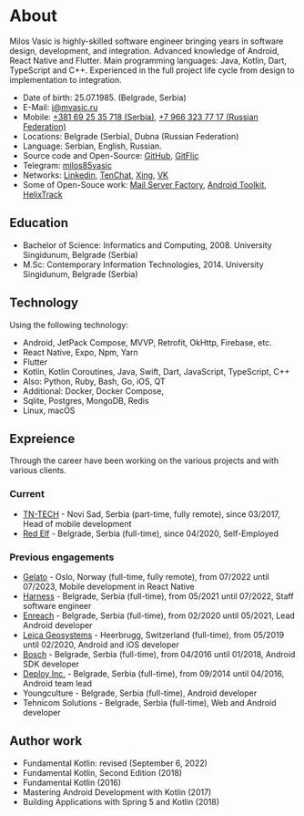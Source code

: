 # About

Milos Vasic is highly-skilled software engineer bringing years in software design, development, and
integration. Advanced knowledge of Android, React Native and Flutter. 
Main programming languages: Java, Kotlin, Dart, TypeScript and C++. 
Experienced in the full project life cycle from design to implementation to integration.

- Date of birth: 25.07.1985. (Belgrade, Serbia)
- E-Mail: [i@mvasic.ru](mailto:i@mvasic.ru)
- Mobile: [+381 69 25 35 718 (Serbia)](tel:+381692535718), [+7 966 323 77 17 (Russian Federation)](tel:+79663237717)
- Locations: Belgrade (Serbia), Dubna (Russian Federation)
- Language: Serbian, English, Russian.
- Source code and Open-Source: [GitHub](https://github.com/milos85vasic), [GitFlic](https://gitflic.ru/user/milosvasic)
- Telegram: [milos85vasic](https://t.me/milos85vasic)
- Networks: [Linkedin](https://www.linkedin.com/in/милош-васић-53778682/), [TenChat](https://tenchat.ru/milosvasic), [Xing](https://www.xing.com/profile/Milos_Vasic4/cv), [VK](https://vk.com/milos.vasic)
- Some of Open-Souce work: [Mail Server Factory](https://github.com/Server-Factory/Mail-Server-Factory), [Android Toolkit](https://github.com/red-elf/Android-Toolkit), [HelixTrack](https://github.com/Helix-Track/Core)

## Education

- Bachelor of Science: Informatics and Computing, 2008. University Singidunum, Belgrade (Serbia)
- M.Sc: Contemporary Information Technologies, 2014. University Singidunum, Belgrade (Serbia)

## Technology

Using the following technology:

- Android, JetPack Compose, MVVP, Retrofit, OkHttp, Firebase, etc.
- React Native, Expo, Npm, Yarn
- Flutter
- Kotlin, Kotlin Coroutines, Java, Swift, Dart, JavaScript, TypeScript, C++
- Also: Python, Ruby, Bash, Go, iOS, QT
- Additional: Docker, Docker Compose, 
- Sqlite, Postgres, MongoDB, Redis
- Linux, macOS

## Expreience

Through the career have been working on the various projects and with various clients.

### Current

- [TN-TECH](http://www.tn-tech.co.rs/) - Novi Sad, Serbia (part-time, fully remote), since 03/2017, Head of mobile development
- [Red Elf](https://github.com/red-elf) - Belgrade, Serbia (full-time), since 04/2020, Self-Employed

### Previous engagements

- [Gelato](https://www.optimalprint.com/) - Oslo, Norway (full-time, fully remote), from 07/2022 until 07/2023, Mobile development in React Native
- [Harness](http://harness.io/) - Belgrade, Serbia (full-time), from 05/2021 until 07/2022, Staff software engineer
- [Enreach](http://enreach.com/) - Belgrade, Serbia (full-time), from 02/2020 until 05/2021, Lead Android developer
- [Leica Geosystems](https://leica-geosystems.com/) - Heerbrugg, Switzerland (full-time), from 05/2019 until 02/2020, Android and iOS developer
- [Bosch](https://www.bosch.rs/) - Belgrade, Serbia (full-time), from 04/2016 until 01/2018, Android SDK developer
- [Deploy Inc.](https://www.deployinc.com/) - Belgrade, Serbia (full-time), from 09/2014 until 04/2016, Android team lead
- Youngculture - Belgrade, Serbia (full-time), Android developer
- Tehnicom Solutions - Belgrade, Serbia (full-time), Web and Android developer

## Author work

- Fundamental Kotlin: revised (September 6, 2022)
- Fundamental Kotlin, Second Edition (2018)
- Fundamental Kotlin (2016)
- Mastering Android Development with Kotlin (2017)
- Building Applications with Spring 5 and Kotlin (2018)